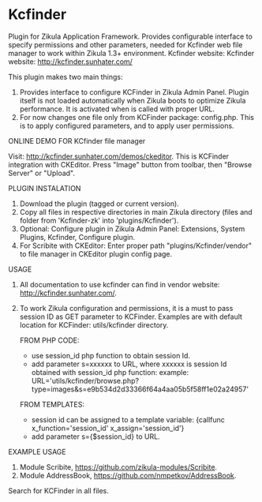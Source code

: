 Kcfinder
===================

Plugin for Zikula Application Framework.
Provides configurable interface to specify permissions and other parameters, needed for Kcfinder web file manager to work within Zikula 1.3+ environment.
Kcfinder website: Kcfinder website: http://kcfinder.sunhater.com/

This plugin makes two main things:
1. Provides interface to configure KCFinder in Zikula Admin Panel. Plugin itself is not loaded automatically when Zikula boots to optimize Zikula performance. It is activated when is called with proper URL.
2. For now changes one file only from KCFinder package: config.php. This is to apply configured parameters, and to apply user permissions.

ONLINE DEMO FOR KCfinder file manager

Visit: http://kcfinder.sunhater.com/demos/ckeditor. This is KCFinder integration with CKEditor. Press "Image" button from toolbar, then "Browse Server" or "Upload".

PLUGIN INSTALATION

1. Download the plugin (tagged or current version). 
2. Copy all files in respective directories in main Zikula directory (files and folder from 'Kcfinder-zk' into 'plugins/Kcfinder').
3. Optional: Configure plugin in Zikula Admin Panel: Extensions, System Plugins, Kcfinder, Configure plugin.
4. For Scribite with CKEditor: Enter proper path "plugins/Kcfinder/vendor" to file manager in CKEditor plugin config page.

USAGE

1. All documentation to use kcfinder can find in vendor website: http://kcfinder.sunhater.com/.
2. To work Zikula configuration and permissions, it is a must to pass session ID as GET parameter to KCFinder. Examples are with default location for KCFinder: utils/kcfinder directory.

	FROM PHP CODE:
	- use session_id php function to obtain session Id.
	- add parameter s=xxxxxx to URL, where xxxxxx is session Id obtained with session_id php function:
		example: URL='utils/kcfinder/browse.php?type=images&s=e9b534d2d33366f64a4aa05b5f58ff1e02a24957'
	
	FROM TEMPLATES:
	- session id can be assigned to a template variable:
	{callfunc x_function='session_id' x_assign='session_id'}
    - add parameter s={$session_id} to URL.
    
EXAMPLE USAGE

1. Module Scribite, https://github.com/zikula-modules/Scribite.
2. Module AddressBook, https://github.com/nmpetkov/AddressBook.

Search for KCFinder in all files.
